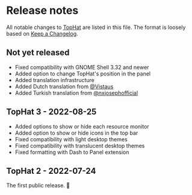 # Release notes

All notable changes to [TopHat] are listed in this file. The format is loosely based on [Keep a Changelog].

## Not yet released

- Fixed compatibility with GNOME Shell 3.32 and newer
- Added option to change TopHat's position in the panel
- Added translation infrastructure
- Added Dutch translation from [@Vistaus](https://github.com/Vistaus)
- Added Turkish translation from [@nxjosephofficial](https://github.com/nxjosephofficial)

## TopHat 3 - 2022-08-25

- Added options to show or hide each resource monitor
- Added option to show or hide icons in the top bar
- Fixed compatibility with light desktop themes
- Fixed compatibility with translucent desktop themes
- Fixed formatting with Dash to Panel extension


## TopHat 2 - 2022-07-24

The first public release. 🎉️

[TopHat]: https://extensions.gnome.org/extension/5219/tophat/
[Keep a Changelog]: https://keepachangelog.com/en/1.0.0/

